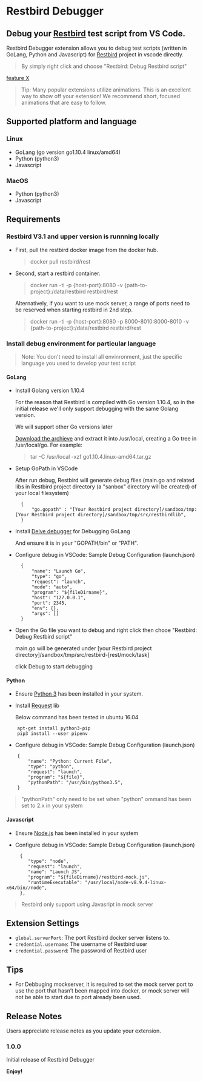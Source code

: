 # Restbird Debugger

## Debug your [Restbird](https://restbird.org) test script from VS Code.

Restbird Debugger extension allows you to debug test scripts (written in GoLang, Python and Javascript) for [Restbird](https://restbird.org) project in vscode directly. 

>By simply right click and choose "Restbird: Debug Restbird script"

[feature X](images/SettingGoPath.gif)

> Tip: Many popular extensions utilize animations. This is an excellent way to show off your extension! We recommend short, focused animations that are easy to follow.

## Supported platform and language
### Linux 
* GoLang (go version go1.10.4 linux/amd64)
* Python (python3)
* Javascript
### MacOS
* Python (python3)
* Javascript

## Requirements

### Restbird V3.1 and upper version is runnning locally

  * First, pull the restbird docker image from the docker hub.
    > docker pull restbird/rest

  * Second, start a restbird container.
    > docker run -ti -p {host-port}:8080 -v {path-to-project}:/data/restbird restbird/rest

    Alternatively, if you want to use mock server, a range of ports need to be reserved when starting restbird in 2nd step.
    >  docker run -ti -p {host-port}:8080 -p 8000-8010:8000-8010 -v {path-to-project}:/data/restbird restbird/rest

### Install debug environment for particular language
> Note: You don't need to install all envinronment, just the specific language you used to develop your test script
#### GoLang
* Install Golang version 1.10.4

  For the reason that Restbird is compiled with Go version 1.10.4, so in the initial release we'll only support debugging with the same Golang version.

  We will support other Go versions later 

  [Download the archieve]( https://golang.org/doc/install?download=go1.10.4.linux-amd64.tar.gz) and extract it into /usr/local, creating a Go tree in /usr/local/go. For example: 
  > tar -C /usr/local -xzf go1.10.4.linux-amd64.tar.gz
 
* Setup GoPath in VSCode

  After run debug, Restbird will generate debug files (main.go and related libs in Restbird project directory (a "sanbox" directory will be created) of your local filesystem)

  ```
    {
        "go.gopath" : "[Your Restbird project directory]/sandbox/tmp:[Your Restbird project directory]/sandbox/tmp/src/restbirdlib",
    }  
* Install [Delve debugger](https://github.com/derekparker/delve) for Debugging GoLang
  
  And ensure it is in your "GOPATH/bin" or "PATH".

* Configure debug in VSCode: Sample Debug Configuration (launch.json)
  ```
    {
        "name": "Launch Go",
        "type": "go",
        "request": "launch",
        "mode": "auto",
        "program": "${fileDirname}",
        "host": "127.0.0.1",
        "port": 2345,
        "env": {},
        "args": []
    }
* Open the Go file you want to debug and right click then chooe "Restbird: Debug Restbird script"
  
  main.go will be generated under [your Restbird project directory]/sandbox/tmp/src/restbird-[rest/mock/task]
  
  click Debug to start debugging
  
#### Python
* Ensure [Python 3](https://www.python.org/downloads/) has been installed in your system.
* Install [Request](http://docs.python-requests.org/en/master/user/install/#install) lib

  Below command has been tested in ubuntu 16.04
````
    apt-get install python3-pip
    pip3 install --user pipenv
````
* Configure debug in VSCode: Sample Debug Configuration (launch.json)
```
    {
        "name": "Python: Current File",
        "type": "python",
        "request": "launch",
        "program": "${file}",
        "pythonPath": "/usr/bin/python3.5", 
    }
````
     
  > "pythonPath" only need to be set when "python" ommand has been set to 2.x in your system

#### Javascript
* Ensure [Node.js](https://nodejs.org/en/) has been installed in your system

* Configure debug in VSCode: Sample Debug Configuration (launch.json)
```
     {
        "type": "node",
        "request": "launch",
        "name": "Launch JS",
        "program": "${fileDirname}/restbird-mock.js",
        "runtimeExecutable": "/usr/local/node-v8.9.4-linux-x64/bin//node",
     },
````
  > Restbird only support using Javasript in mock server
## Extension Settings

* `global.serverPort`: The port Restbird docker server listens to.
* `credential.username`: The username of Restbird user
* `credential.password`: The password of Restbird user

## Tips
* For Debbuging mockserver, it is required to set the mock server port to use the port that hasn’t been mapped into docker, or mock server will not be able to start due to port already been used.

## Release Notes

Users appreciate release notes as you update your extension.

### 1.0.0

Initial release of Restbird Debugger

**Enjoy!**
